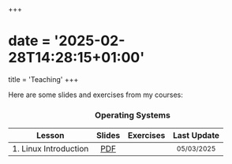 +++
# date = '2025-02-28T14:28:15+01:00'
title = 'Teaching'
+++

<style>
table {
  width: 100%;
}
</style>

Here are some slides and exercises from my courses:

<center> <h3> Operating Systems </h3> </center>

| Lesson                | Slides                              | Exercises | Last Update   |
| ------                | :------:                            | --------- | :-----------: |
| 1. Linux Introduction | [PDF](/SO_introduzione_linux.pdf)   |           | <small>05/03/2025</small>    |

